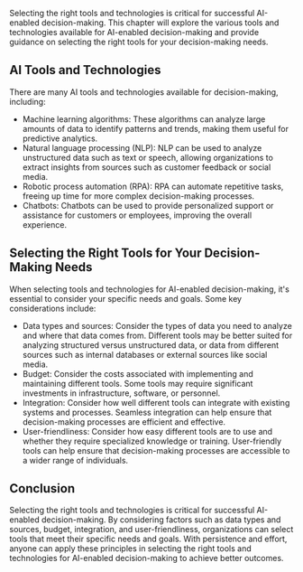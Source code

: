 
Selecting the right tools and technologies is critical for successful AI-enabled decision-making. This chapter will explore the various tools and technologies available for AI-enabled decision-making and provide guidance on selecting the right tools for your decision-making needs.

AI Tools and Technologies
-------------------------

There are many AI tools and technologies available for decision-making, including:

* Machine learning algorithms: These algorithms can analyze large amounts of data to identify patterns and trends, making them useful for predictive analytics.
* Natural language processing (NLP): NLP can be used to analyze unstructured data such as text or speech, allowing organizations to extract insights from sources such as customer feedback or social media.
* Robotic process automation (RPA): RPA can automate repetitive tasks, freeing up time for more complex decision-making processes.
* Chatbots: Chatbots can be used to provide personalized support or assistance for customers or employees, improving the overall experience.

Selecting the Right Tools for Your Decision-Making Needs
--------------------------------------------------------

When selecting tools and technologies for AI-enabled decision-making, it's essential to consider your specific needs and goals. Some key considerations include:

* Data types and sources: Consider the types of data you need to analyze and where that data comes from. Different tools may be better suited for analyzing structured versus unstructured data, or data from different sources such as internal databases or external sources like social media.
* Budget: Consider the costs associated with implementing and maintaining different tools. Some tools may require significant investments in infrastructure, software, or personnel.
* Integration: Consider how well different tools can integrate with existing systems and processes. Seamless integration can help ensure that decision-making processes are efficient and effective.
* User-friendliness: Consider how easy different tools are to use and whether they require specialized knowledge or training. User-friendly tools can help ensure that decision-making processes are accessible to a wider range of individuals.

Conclusion
----------

Selecting the right tools and technologies is critical for successful AI-enabled decision-making. By considering factors such as data types and sources, budget, integration, and user-friendliness, organizations can select tools that meet their specific needs and goals. With persistence and effort, anyone can apply these principles in selecting the right tools and technologies for AI-enabled decision-making to achieve better outcomes.
